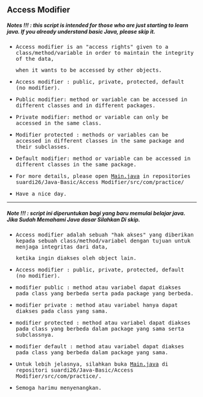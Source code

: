 ## Access Modifier
##### Notes !!! : this script is intended for those who are just starting to learn java. If you already understand basic Java, please skip it.

- <samp>Access modifier is an "access rights" given to a class/method/variable in order to maintain the integrity of the data,</samp> 
  
  <samp>when it wants to be accessed by other objects.</samp>
        
- <samp>Access modifier : public, private, protected, default (no modifier).</samp>
        
- <samp>Public modifier: method or variable can be accessed in different classes and in different packages.</samp>

- <samp>Private modifier: method or variable can only be accessed in the same class.</samp>

- <samp>Modifier protected : methods or variables can be accessed in different classes in the same package and their subclasses.</samp>

- <samp>Default modifier: method or variable can be accessed in different classes in the same package.</samp>

- <samp>For more details, please open [Main.java](https://github.com/suardi26/Java-Basic/blob/main/Access%20Modifier/src/com/practice/Main.java) in repositories suardi26/Java-Basic/Access Modifier/src/com/practice/</samp>

- <samp>Have a nice day.</samp>

---

##### Note !!! : script ini diperuntukan bagi yang baru memulai belajar java. Jika Sudah Memahami Java dasar Silahkan Di skip.

- <samp>Access modifier adalah sebuah "hak akses" yang diberikan kepada sebuah class/method/variabel dengan tujuan untuk menjaga integritas dari data,</samp> 
  
  <samp>ketika ingin diakses oleh object lain.</samp>
        
- <samp>Access modifier : public, private, protected, default (no modifier).</samp>
        
- <samp>modifier public    : method atau variabel dapat diakses pada class yang berbeda serta pada package yang berbeda.</samp>

- <samp>modifier private   : method atau variabel hanya dapat diakses pada class yang sama.</samp>

- <samp>modifier protected : method atau variabel dapat diakses pada class yang berbeda dalam package yang sama serta subclassnya.</samp>

- <samp>modifier default   : method atau variabel dapat diakses pada class yang berbeda dalam package yang sama.</samp>

- <samp>Untuk lebih jelasnya, silahkan buka [Main.java](https://github.com/suardi26/Java-Basic/blob/main/Access%20Modifier/src/com/practice/Main.java) di repositori suardi26/Java-Basic/Access Modifier/src/com/practice/.</samp>

- <samp>Semoga harimu menyenangkan.</samp>
